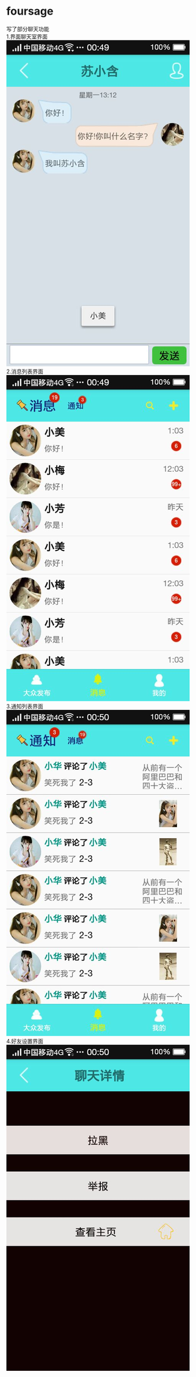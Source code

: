 # foursage
写了部分聊天功能<br>
1.界面聊天室界面<br>![](https://raw.githubusercontent.com/Eaxker/foursage/7758ed7016d679aa16110c27b2d5f7339e5ebd5b/%E7%A7%81%E8%81%8A%E8%81%8A%E5%A4%A9%E5%AE%A4%E7%95%8C%E9%9D%A2.jpg)<br>
2.消息列表界面<br>![](https://raw.githubusercontent.com/Eaxker/foursage/7758ed7016d679aa16110c27b2d5f7339e5ebd5b/%E6%B6%88%E6%81%AF%E5%88%97%E8%A1%A8%E7%95%8C%E9%9D%A2.jpg)<br>
3.通知列表界面<br>![](https://raw.githubusercontent.com/Eaxker/foursage/7758ed7016d679aa16110c27b2d5f7339e5ebd5b/%E9%80%9A%E7%9F%A5%E5%88%97%E8%A1%A8%E7%95%8C%E9%9D%A2.jpg)<br>
4.好友设置界面<br>![](https://raw.githubusercontent.com/Eaxker/foursage/7758ed7016d679aa16110c27b2d5f7339e5ebd5b/%E5%AF%B9%E7%94%A8%E6%88%B7%E8%AE%BE%E7%BD%AE%E7%95%8C%E9%9D%A2.jpg)<br>
